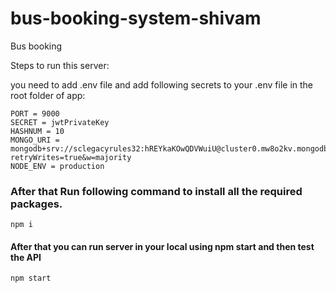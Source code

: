 # bus-booking-system-shivam
Bus booking

Steps to run this server:

you need to add .env file and add following secrets to your .env file in the root folder of app:
```
PORT = 9000
SECRET = jwtPrivateKey
HASHNUM = 10
MONGO_URI = mongodb+srv://sclegacyrules32:hREYkaKOwQDVWuiU@cluster0.mw8o2kv.mongodb.net/?retryWrites=true&w=majority
NODE_ENV = production
```

### After that Run following command to install all the required packages.

```
npm i
```

#### After that you can run server in your local using npm start and then test the API

```
npm start
```
